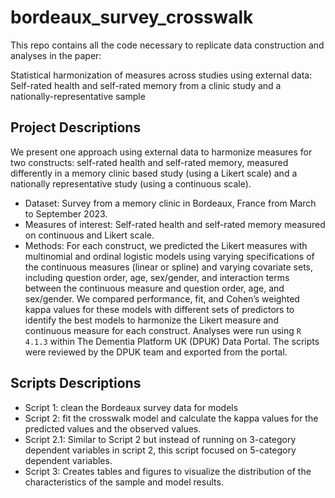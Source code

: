 # bordeaux_survey_crosswalk
This repo contains all the code necessary to replicate data construction and analyses in the paper: 


Statistical harmonization of measures across studies using external data: Self-rated health and self-rated memory from a clinic study and a nationally-representative sample

## Project Descriptions
We present one approach using external data to harmonize measures for two constructs: self-rated health and self-rated memory, measured differently in a memory clinic based study (using a Likert scale) and a nationally representative study (using a continuous scale).

* Dataset:  Survey from a memory clinic in Bordeaux, France from March to September 2023.    
* Measures of interest: Self-rated health and self-rated memory measured on continuous and Likert scale.
* Methods: For each construct, we predicted the Likert measures with multinomial and ordinal logistic models using varying specifications of the continuous measures (linear or spline) and varying covariate sets, including question order, age, sex/gender, and interaction terms between the continuous measure and question order, age, and sex/gender. We compared performance, fit, and Cohen’s weighted kappa values for these models with different sets of predictors to identify the best models to harmonize the Likert measure and continuous measure for each construct. Analyses were run using `R 4.1.3` within The Dementia Platform UK (DPUK) Data Portal. The scripts were reviewed by the DPUK team and exported from the portal.

## Scripts Descriptions
* Script 1: clean the Bordeaux survey data for models
* Script 2: fit the crosswalk model and calculate the kappa values for the predicted values and the observed values.
* Script 2.1: Similar to Script 2 but instead of running on 3-category dependent variables in script 2, this script focused on 5-category dependent variables. 
* Script 3: Creates tables and figures to visualize the distribution of the characteristics of the sample and model results.
